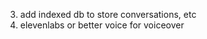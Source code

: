 3. add indexed db to store conversations, etc <br />
5. elevenlabs or better voice for voiceover  <br />